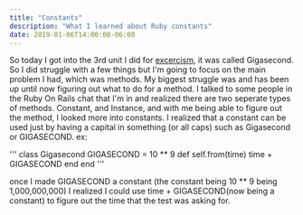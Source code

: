 ```yaml
---
title: "Constants"
description: "What I learned about Ruby constants"
date: 2019-01-06T14:00:00-06:00
---
```


So today I got into the 3rd unit I did for [excercism](https://exercism.io/my/tracks), it was called Gigasecond. So I did struggle with a few things but I'm going to focus on the main problem I had, which was methods. My biggest struggle was and has been up until now figuring out what to do for a method. I talked to some people in the Ruby On Rails chat that I'm in and realized there are two seperate types of methods. Constant, and Instance, and with me being able to figure out the method, I looked more into constants. I realized that a constant can be used just by having a capital in something (or all caps) such as Gigasecond or GIGASECOND. ex: 

'''
class Gigasecond
  GIGASECOND = 10 ** 9
  def self.from(time)
    time + GIGASECOND
  end
end
'''

once I made GIGASECOND a constant (the constant being 10 ** 9 being 1,000,000,000) I realized I could use time + GIGASECOND(now being a constant) to figure out the time that the test was asking for. 

